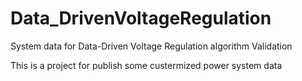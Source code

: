 # Data_DrivenVoltageRegulation
System data for Data-Driven Voltage Regulation algorithm Validation

This is a project for publish some custermized power system data

